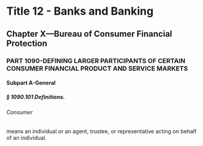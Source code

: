 
# Title 12 - Banks and Banking
## Chapter X—Bureau of Consumer Financial Protection
### PART 1090-DEFINING LARGER PARTICIPANTS OF CERTAIN CONSUMER FINANCIAL PRODUCT AND SERVICE MARKETS
#### Subpart A-General
##### § 1090.101 Definitions.
###### Consumer

means an individual or an agent, trustee, or representative acting on behalf of an individual.
